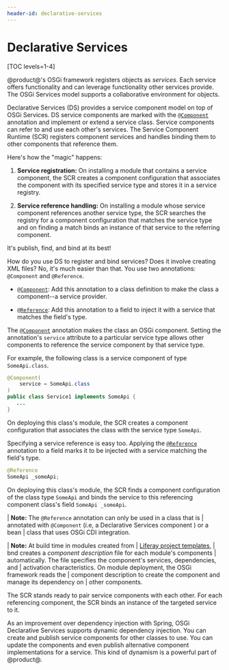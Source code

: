 ```yaml
---
header-id: declarative-services
---
```


# Declarative Services

[TOC levels=1-4]

@product@'s OSGi framework registers objects as *services*. Each service
offers functionality and can leverage functionality other services provide. The
OSGi Services model supports a collaborative environment for objects.

Declarative Services (DS) provides a service component model on top of OSGi
Services. DS service components are marked with the
[`@Component`](https://osgi.org/javadoc/r6/residential/org/osgi/service/component/annotations/Component.html)
annotation and implement or extend a service class. Service components can refer
to and use each other's services. The Service Component Runtime (SCR) registers
component services and handles binding them to other components that reference
them. 

Here's how the "magic" happens:

1.  **Service registration:** On installing a module that contains a
    service component, the SCR creates a component configuration that associates
    the component with its specified service type and stores it in a service
    registry. 

2.  **Service reference handling:** On installing a module whose service
    component references another service type, the SCR searches the registry for
    a component configuration that matches the service type and on finding a
    match binds an instance of that service to the referring component.

It's publish, find, and bind at its best!

How do you use DS to register and bind services? Does it involve creating XML
files? No, it's much easier than that. You use two annotations: `@Component` and
`@Reference`. 

-   [`@Component`](https://osgi.org/javadoc/r6/residential/org/osgi/service/component/annotations/Component.html):
    Add this annotation to a class definition to make the class a component--a
    service provider. 

-   [`@Reference`](https://osgi.org/javadoc/r6/residential/org/osgi/service/component/annotations/Reference.html):
    Add this annotation to a field to inject it with a service that matches the
    field's type. 

The
[`@Component`](https://osgi.org/javadoc/r6/residential/org/osgi/service/component/annotations/Component.html)
annotation makes the class an OSGi component. Setting the annotation's `service`
attribute to a particular service type allows other components to reference the
service component by that service type.

For example, the following class is a service component of type `SomeApi.class`.

```java
@Component(
    service = SomeApi.class
)
public class Service1 implements SomeApi {
   ...
}
```

On deploying this class's module, the SCR creates a component configuration that
associates the class with the service type `SomeApi`.

Specifying a service reference is easy too. Applying the
[`@Reference`](https://osgi.org/javadoc/r6/residential/org/osgi/service/component/annotations/Reference.html)
annotation to a field marks it to be injected with a service matching the
field's type.

```java
@Reference
SomeApi _someApi;
```

On deploying this class's module, the SCR finds a component configuration of the
class type `SomeApi` and binds the service to this referencing component class's
field `SomeApi _someApi`.

| **Note:** The `@Reference` annotation can only be used in a class that is
| annotated with `@Component` (i.e, a Declarative Services component ) or a bean
| class that uses OSGi CDI integration. 

| **Note:** At build time in modules created from
| [Liferay project templates](/docs/7-1/reference/-/knowledge_base/r/project-templates),
| bnd creates a *component description* file for each module's components
| automatically. The file specifies the component's services, dependencies, and
| activation characteristics. On module deployment, the OSGi framework reads the
| component description to create the component and manage its dependency on 
| other components.

The SCR stands ready to pair service components with each other. For each
referencing component, the SCR binds an instance of the targeted service to it.

As an improvement over dependency injection with Spring, OSGi Declarative
Services supports dynamic dependency injection. You can create and publish
service components for other classes to use. You can update the components and
even publish alternative component implementations for a service. This kind of
dynamism is a powerful part of @product@. 
